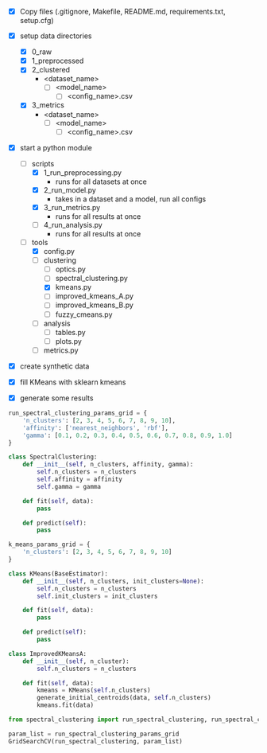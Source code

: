 - [x] Copy files (.gitignore, Makefile, README.md, requirements.txt, setup.cfg)
- [x] setup data directories
  - [x] 0_raw
  - [x] 1_preprocessed
  - [x] 2_clustered
    - <dataset_name>
      - [ ] <model_name>
        - [ ] <config_name>.csv
  - [x] 3_metrics
    - <dataset_name>
      - [ ] <model_name>
        - [ ] <config_name>.csv
- [x] start a python module
  - [ ] scripts
    - [x] 1_run_preprocessing.py
        - runs for all datasets at once
    - [x] 2_run_model.py
        - takes in a dataset and a model, run all configs
    - [x] 3_run_metrics.py
        - runs for all results at once
    - [ ] 4_run_analysis.py
        - runs for all results at once
  - [ ] tools
    - [x] config.py
    - [ ] clustering
        - [ ] optics.py
        - [ ] spectral_clustering.py
        - [x] kmeans.py
        - [ ] improved_kmeans_A.py
        - [ ] improved_kmeans_B.py
        - [ ] fuzzy_cmeans.py
    - [ ] analysis
        - [ ] tables.py
        - [ ] plots.py
    - [ ] metrics.py
- [x] create synthetic data
- [x] fill KMeans with sklearn kmeans
- [x] generate some results



```python
run_spectral_clustering_params_grid = {
    'n_clusters': [2, 3, 4, 5, 6, 7, 8, 9, 10],
    'affinity': ['nearest_neighbors', 'rbf'],
    'gamma': [0.1, 0.2, 0.3, 0.4, 0.5, 0.6, 0.7, 0.8, 0.9, 1.0]
}

class SpectralClustering:
    def __init__(self, n_clusters, affinity, gamma):
        self.n_clusters = n_clusters
        self.affinity = affinity
        self.gamma = gamma

    def fit(self, data):
        pass

    def predict(self):
        pass
```

```python
k_means_params_grid = {
    'n_clusters': [2, 3, 4, 5, 6, 7, 8, 9, 10]
}

class KMeans(BaseEstimator):
    def __init__(self, n_clusters, init_clusters=None):
        self.n_clusters = n_clusters
        self.init_clusters = init_clusters

    def fit(self, data):
        pass

    def predict(self):
        pass

class ImprovedKMeansA:
    def __init__(self, n_cluster):
        self.n_clusters = n_clusters

    def fit(self, data):
        kmeans = KMeans(self.n_clusters)
        generate_initial_centroids(data, self.n_clusters)
        kmeans.fit(data)
```

```python
from spectral_clustering import run_spectral_clustering, run_spectral_clustering_params_grid

param_list = run_spectral_clustering_params_grid
GridSearchCV(run_spectral_clustering, param_list)
``` 